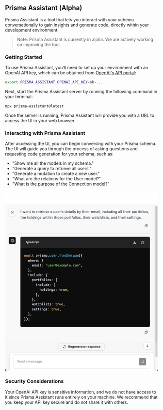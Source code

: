 ## Prisma Assistant (Alpha)

Prisma Assistant is a tool that lets you interact with your schema conversationally to gain insights and generate code, directly within your development environment.

> Note: Prisma Assistant is currently in alpha. We are actively working on improving the tool.

### Getting Started

To use Prisma Assistant, you'll need to set up your environment with an OpenAI API key, which can be obtained from [OpenAI's API portal](https://openai.com/api/):

```bash
export PRISMA_ASSISTANT_OPENAI_API_KEY=sk-...
```

Next, start the Prisma Assistant server by running the following command in your terminal:

```bash
npx prisma-assistant@latest
```

Once the server is running, Prisma Assistant will provide you with a URL to access the UI in your web browser.

### Interacting with Prisma Assistant

After accessing the UI, you can begin conversing with your Prisma schema. The UI will guide you through the process of asking questions and requesting code generation for your schema, such as:

- "Show me all the models in my schema."
- "Generate a query to retrieve all users."
- "Generate a mutation to create a new user."
- "What are the relations for the User model?"
- "What is the purpose of the Connection model?"

![UI Example](./images/prompt.png)

### Security Considerations

Your OpenAI API key is sensitive information, and we do not have access to it since Prisma Assistant runs entirely on your machine. We recommend that you keep your API key secure and do not share it with others.
